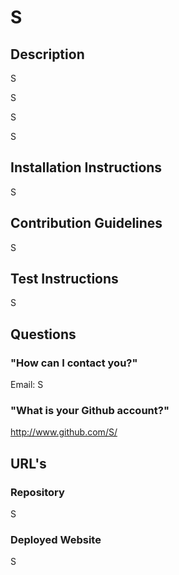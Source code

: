 # S
  
  ## Description
  S

  S

  S

  S

  ## Installation Instructions
  S
  ## Contribution Guidelines
  S
  ## Test Instructions
  S
  ## Questions
  ### "How can I contact you?"
  Email: S
  ### "What is your Github account?"
  http://www.github.com/S/
  ## URL's
  ### Repository
  S
  ### Deployed Website
  S
